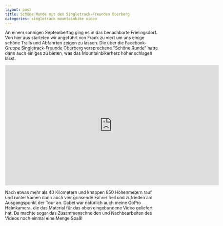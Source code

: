 ```yaml
---
layout: post
title: Schöne Runde mit den Singletrack-Freunden Oberberg
categories: singletrack mountainbike video
---
```


An einem sonnigen Septembertag ging es in das benachbarte Frielingsdorf. Von hier aus starteten wir angeführt von Frank zu viert um uns einige schöne Trails und Abfahrten zeigen zu lassen. Die über die Facebook-Gruppe [Singletrack-Freunde Oberberg](https://www.facebook.com/groups/136825066347392/) versprochene "Schöne Runde" hatte dann auch einiges zu bieten, was das Mountainbikerherz höher schlagen lässt.

<div class="elastic-iframe"><iframe src="http://player.vimeo.com/video/50019985?title=0&amp;byline=0&amp;portrait=0" width="700" height="394" frameborder="0" webkitAllowFullScreen="webkitAllowFullScreen" allowFullScreen="allowFullScreen">&nbsp;</iframe></div>

Nach etwas mehr als 40 Kilometern und knappen 850 Höhenmetern rauf und runter kamen dann auch vier grinsende Fahrer heil und zufrieden am Ausgangspunkt der Tour an. Dabei war natürlich auch meine GoPro Helmkamera, die das Material für das oben eingebundene Video geliefert hat. Da machte sogar das Zusammenschneiden und Nachbearbeiten des Videos noch einmal eine Menge Spaß!
